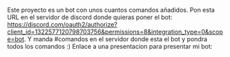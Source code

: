 Este proyecto es un bot con unos cuantos comandos añadidos.
Pon esta URL en el servidor de discord donde quieras poner el bot: https://discord.com/oauth2/authorize?client_id=1322577120798703756&permissions=8&integration_type=0&scope=bot.
Y manda #comandos en el servidor donde esta el bot y pondra todos los comandos :)
Enlace a una presentacion para presentar mi bot:
